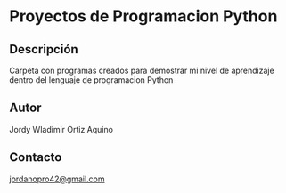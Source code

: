 # Proyectos de Programacion Python

## Descripción
Carpeta con programas creados para demostrar mi nivel de aprendizaje dentro del lenguaje de programacion Python

## Autor
Jordy Wladimir Ortiz Aquino

## Contacto
jordanopro42@gmail.com


